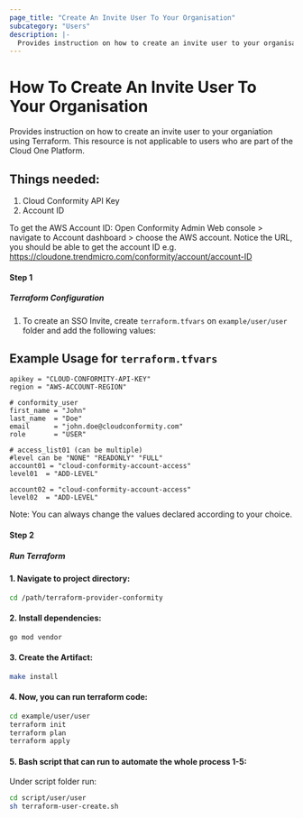 ```yaml
---
page_title: "Create An Invite User To Your Organisation"
subcategory: "Users"
description: |-
  Provides instruction on how to create an invite user to your organisation using Terraform. This resource is not applicable to users who are part of the Cloud One Platform.
---
```


# How To Create An Invite User To Your Organisation
Provides instruction on how to create an invite user to your organiation using Terraform. This resource is not applicable to users who are part of the Cloud One Platform.

## Things needed:
1. Cloud Conformity API Key
2. Account ID

To get the AWS Account ID:
Open Conformity Admin Web console > navigate to Account dashboard > choose the AWS account.
Notice the URL, you should be able to get the account ID e.g. https://cloudone.trendmicro.com/conformity/account/account-ID

#### Step 1

##### Terraform Configuration

1. To create an SSO Invite, create `terraform.tfvars` on `example/user/user` folder and add the following values:

## Example Usage for `terraform.tfvars`
```hcl
apikey = "CLOUD-CONFORMITY-API-KEY"
region = "AWS-ACCOUNT-REGION"

# conformity_user
first_name = "John"
last_name  = "Doe"
email      = "john.doe@cloudconformity.com"
role       = "USER"

# access_list01 (can be multiple)
#level can be "NONE" "READONLY" "FULL"
account01 = "cloud-conformity-account-access"
level01  = "ADD-LEVEL"

account02 = "cloud-conformity-account-access"
level02  = "ADD-LEVEL"
```
Note: You can always change the values declared according to your choice.

#### Step 2

##### Run Terraform

#### 1. Navigate to project directory:
```sh
cd /path/terraform-provider-conformity
```
#### 2. Install dependencies:
```sh
go mod vendor
```
#### 3. Create the Artifact:
```sh
make install
```
#### 4. Now, you can run terraform code:
```sh
cd example/user/user
terraform init
terraform plan
terraform apply
```
#### 5. Bash script that can run to automate the whole process 1-5:

Under script folder run:
```sh
cd script/user/user
sh terraform-user-create.sh
```